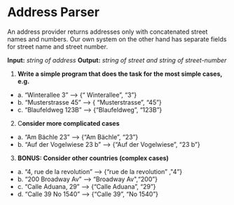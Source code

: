 # Address Parser


An address provider returns addresses only with concatenated street
names and numbers. Our own system on the other hand has separate
fields for street name and street number.

**Input:** _string of address_
**Output:** _string of street and string of street-number_

1. **Write a simple program that does the task for the most simple
cases, e.g.**
  * a. “Winterallee 3” --> {“ Winterallee”, “3”}
  * b. “Musterstrasse 45” --> { “Musterstrasse”, “45”}
  * c. “Blaufeldweg 123B” --> {“Blaufeldweg”, “123B”}
  
2. C**onsider more complicated cases**
  * a. “Am Bächle 23” --> {“Am Bächle”, “23”}
  * b. “Auf der Vogelwiese 23 b” --> {“Auf der Vogelwiese”, “23 b”}

3. **BONUS: Consider other countries (complex cases)**
  * a. “4, rue de la revolution” --> {“rue de la revolution” ,"4”}  
  * b. “200 Broadway Av” --> “Broadway Av",“200”}
  * c. “Calle Aduana, 29” --> {“Calle Aduana”, “29”}
  * d. “Calle 39 No 1540” --> {“Calle 39”, “No 1540”}
